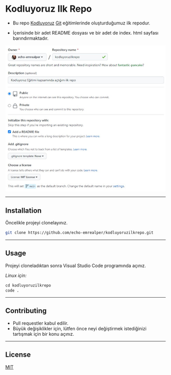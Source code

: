 # Kodluyoruz Ilk Repo

 * Bu repo [Kodluyoruz](https://www.kodluyoruz.org) [Git](https://app.patika.dev/courses/git) eğitimlerinde oluşturduğumuz ilk repodur.

 * İçerisinde bir adet README dosyası ve bir adet de index. html sayfası barındırmaktadır.

![echo-emrealper](figures/echo-emrealper-first-repo-preview.jpg)

---
## Installation

Öncelikle projeyi clonelayınız.

```bash
git clone https://github.com/echo-emrealper/kodluyoruzilkrepo.git
```
---
## Usage

Projeyi cloneladıktan sonra Visual Studio Code programında açınız.

*Linux için:*
```linux
cd kodluyoruzilkrepo
code .
```
---
## Contributing

* Pull requestler kabul edilir. 
* Büyük değişiklikler için, lütfen önce neyi değiştirmek istediğinizi tartışmak için bir konu açınız.

---
## License
[MIT](https://choosealicense.com/licenses/mit/)
